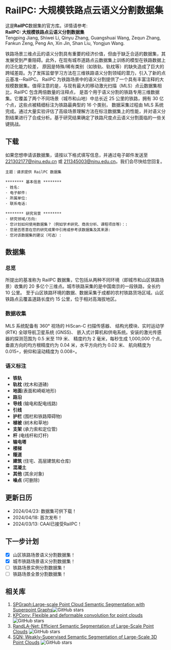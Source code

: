 # RailPC: 大规模铁路点云语义分割数据集

这是**RailPC**数据集的官方库。详情请参考:<br />
**RailPC: 大规模铁路点云语义分割数据集** <br />
Tengping Jiang, Shiwei Li, Qinyu Zhang, Guangshuai Wang, Zequn Zhang, Fankun Zeng, Peng An, Xin Jin, Shan Liu, Yongjun Wang.<br />


铁路场景三维点云的语义分割具有重要的经济价值，但由于缺乏合适的数据集，其发展受到严重阻碍。此外，在现有城市道路点云数据集上训练的模型在铁路数据上的泛化能力较差，
原因是特殊/稀有类别（如铁轨、轨枕等）的缺失造成了巨大的跨域差距。为了发挥监督学习方法在三维铁路语义分割领域的潜力，引入了新的点云基准--RailPC。
RailPC 为铁路场景中的语义分割提供了一个具有丰富注释的大规模数据集。值得注意的是，与现有最大的移动激光扫描（MLS）点云数据集相比，RailPC 包含两倍数量的注释点，
是首个用于语义分割的铁路专用三维数据集。它覆盖了两个不同场景（城市和山地）中总长近 25 公里的铁路，拥有 30 亿个点，这些点被精细标注为铁路最典型的 16 个类别，
数据采集过程由 MLS 系统完成。通过大量实验评估了高级场景理解方法在标注数据集上的性能，并对语义分割结果进行了合成分析。基于研究结果确定了铁路尺度点云语义分割面临的一些关键挑战。


## 下载
如果您想申请该数据集，请按以下格式填写信息，并通过电子邮件发送至 221302177@njnu.edu.cn 或 211345003@njnu.edu.cn。我们会尽快给您回复。 <br />
  
	主题：请求提供 RailPC 数据集  
 
    ******** 基本信息 ********
    · 姓名:
    · 电子邮件:
    · 所属单位:
    · 联系电话:
    
    ******** 研究背景 ********
    · 研究领域/方向:
    · 您计划如何使用数据集？（例如学术研究、商务分析、课程项目等）：:
    · 您是否愿意在您的研究成果中引用或参考该数据集及其来源:
    · 您对该数据集的建议（可选）:
    
## 数据集

### 总览

所提出的基准称为 RailPC 数据集，它包括从两种不同环境（即城市和山区铁路场景）收集的 20 多亿个三维点。城市铁路采集的是中国南京的一段铁路，全长约 10 公里。
至于山区铁路环境的数据、数据采集于成都的农村铁路货场区域。山区铁路点云覆盖道路长度约 15 公里，位于相对高海拔地区。


### 数据收集

MLS 系统配备有 360° 视场的 HiScan-C 扫描传感器、 
结构光模块、实时运动学 (RTK) 全球导航卫星系统 (GNSS)、 
嵌入式计算机和供电系统。安装的激光传感器的探测范围为 0.5 米至 119 米、 
精度约为 2 毫米，每秒生成 1,000,000 个点。
垂直方向的均方根精度约为 0.04 米，水平方向约为 0.02 米、 
航向精度为 0.015◦，俯仰和滚动精度为 0.008◦。

### 语义标注


- **铁轨**
- **轨枕** (枕木和道碴)
- **地面**(表面和崎岖地形)
- **路沿**
- **导线** (输电和配电线路)
- **引线**
- **护栏** (围栏和铁路障碍物)
- **植被** (树木和草地)
- **支架** (承力索和定位管)
- **杆** (电线杆和灯杆)
- **输电塔**
- **楼梯**
- **隧道**
- **建筑** (住宅、高层建筑和仓库)
- **混凝土**
- **其他** (其余对象)
- **噪点** (可删除)


## 更新日历
* 2024/04/23: 数据集可供下载！
* 2024/04/18: 首次发布！
* 2024/03/13: CAAI已接受RailPC！

## 下一步计划
- [x] 山区铁路场景语义分割数据集！
- [x] 城市铁路场景语义分割数据集！
- [ ] 铁路场景实例分割数据集！
- [ ] 铁路场景全景分割数据集！

## 相关库
1. [SPGraph:Large-scale Point Cloud Semantic Segmentation with Superpoint Graphs](https://github.com/loicland/superpoint_graph)![GitHub stars](https://img.shields.io/github/stars/loicland/superpoint_graph.svg?style=flat&label=Star)
2. [KPConv: Flexible and deformable convolution for point clouds](https://github.com/HuguesTHOMAS/KPConv)![GitHub stars](https://img.shields.io/github/stars/HuguesTHOMAS/KPConv.svg?style=flat&label=Star)
3. [RandLA-Net: Efficient Semantic Segmentation of Large-Scale Point Clouds](https://github.com/QingyongHu/RandLA-Net) ![GitHub stars](https://img.shields.io/github/stars/QingyongHu/RandLA-Net.svg?style=flat&label=Star)
4. [SQN: Weakly-Supervised Semantic Segmentation of Large-Scale 3D Point Clouds](https://github.com/QingyongHu/SQN) ![GitHub stars](https://img.shields.io/github/stars/QingyongHu/SQN.svg?style=flat&label=Star)
 
